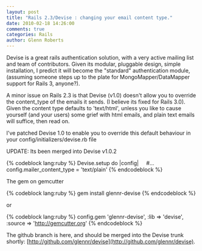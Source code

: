 ```yaml
---
layout: post
title: "Rails 2.3/Devise : changing your email content type."
date: 2010-02-18 14:26:00
comments: true
categories: Rails
author: Glenn Roberts
---
```


Devise is a great rails authentication solution, with a very active mailing list and team of contributors. Given its modular, pluggable design, simple installation, I predict it will become the "standard" authentication module, (assuming someone steps up to the plate for MongoMapper/DataMapper support for Rails 3, anyone?).

A minor issue on Rails 2.3 is that Devise (v1.0) doesn't allow you to override the content_type of the emails it sends. (I believe its fixed for Rails 3.0). Given the content type defaults to 'text/html', unless you like to cause yourself (and your users) some grief with html emails, and plain text emails will suffice, then read on.

I've patched Devise 1.0 to enable you to override this default behaviour in your config/initializers/devise.rb file

UPDATE: Its been merged into Devise v1.0.2

{% codeblock lang:ruby %}
Devise.setup do |config|
    #...    
    config.mailer_content_type = 'text/plain'
{% endcodeblock %}

The gem on gemcutter

{% codeblock lang:ruby %}
gem install glennr-devise
{% endcodeblock %}

or

{% codeblock lang:ruby %}
config.gem 'glennr-devise', :lib => 'devise', :source => 'http://gemcutter.org'
{% endcodeblock %}

The github branch is here, and should be merged into the Devise trunk shortly: [http://github.com/glennr/devise](http://github.com/glennr/devise).
